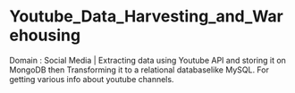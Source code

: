 # Youtube_Data_Harvesting_and_Warehousing
Domain : Social Media | Extracting data using Youtube API and storing it on MongoDB then Transforming it to a relational databaselike MySQL. For getting various info about youtube channels.
